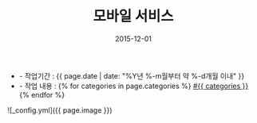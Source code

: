 ﻿---
layout: post
title: "모바일 서비스"
date: 2015-12-01
categories:
  - MobileWeb
  - Design
  - FrontEnd
image: https://kjuhee0712.github.io/images/pages/20141101_cd_02.jpg
image-sm: https://kjuhee0712.github.io/images/thumbs/20141101_cd_02.jpg
---

<ul class="inform">
	<li class="preview__date" itemprop="datePublished" datetime="{{ page.date | date_to_xmlschema }}">- 작업기간 : {{ page.date | date: "%Y년 %-m월부터 약 %-d개월 이내" }}</li>
	<li class="preview__catetory" itemprop="catetory">- 작업 내용 :
		{% for categories in page.categories %}
           <a href="/category/{{ categories }}/">#{{ categories }}</a>     
      	{% endfor %}</li>
</ul>

![_config.yml]({{ page.image }})


